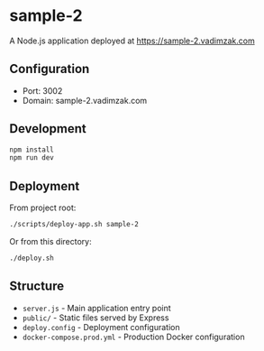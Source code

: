 # sample-2

A Node.js application deployed at https://sample-2.vadimzak.com

## Configuration

- Port: 3002
- Domain: sample-2.vadimzak.com

## Development

```bash
npm install
npm run dev
```

## Deployment

From project root:
```bash
./scripts/deploy-app.sh sample-2
```

Or from this directory:
```bash
./deploy.sh
```

## Structure

- `server.js` - Main application entry point
- `public/` - Static files served by Express
- `deploy.config` - Deployment configuration
- `docker-compose.prod.yml` - Production Docker configuration